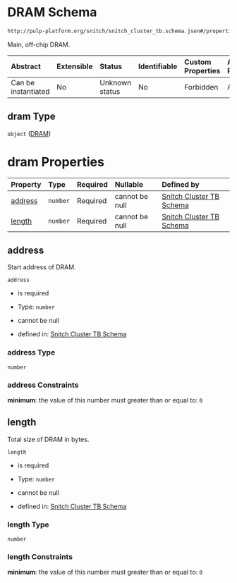 # DRAM Schema

```txt
http://pulp-platform.org/snitch/snitch_cluster_tb.schema.json#/properties/dram
```

Main, off-chip DRAM.

| Abstract            | Extensible | Status         | Identifiable | Custom Properties | Additional Properties | Access Restrictions | Defined In                                                                             |
| :------------------ | :--------- | :------------- | :----------- | :---------------- | :-------------------- | :------------------ | :------------------------------------------------------------------------------------- |
| Can be instantiated | No         | Unknown status | No           | Forbidden         | Allowed               | none                | [snitch_cluster_tb.schema.json*](snitch_cluster_tb.schema.json "open original schema") |

## dram Type

`object` ([DRAM](snitch_cluster_tb-properties-dram.md))

# dram Properties

| Property            | Type     | Required | Nullable       | Defined by                                                                                                                                                                              |
| :------------------ | :------- | :------- | :------------- | :-------------------------------------------------------------------------------------------------------------------------------------------------------------------------------------- |
| [address](#address) | `number` | Required | cannot be null | [Snitch Cluster TB Schema](snitch_cluster_tb-properties-dram-properties-address.md "http://pulp-platform.org/snitch/snitch_cluster_tb.schema.json#/properties/dram/properties/address") |
| [length](#length)   | `number` | Required | cannot be null | [Snitch Cluster TB Schema](snitch_cluster_tb-properties-dram-properties-length.md "http://pulp-platform.org/snitch/snitch_cluster_tb.schema.json#/properties/dram/properties/length")   |

## address

Start address of DRAM.

`address`

*   is required

*   Type: `number`

*   cannot be null

*   defined in: [Snitch Cluster TB Schema](snitch_cluster_tb-properties-dram-properties-address.md "http://pulp-platform.org/snitch/snitch_cluster_tb.schema.json#/properties/dram/properties/address")

### address Type

`number`

### address Constraints

**minimum**: the value of this number must greater than or equal to: `0`

## length

Total size of DRAM in bytes.

`length`

*   is required

*   Type: `number`

*   cannot be null

*   defined in: [Snitch Cluster TB Schema](snitch_cluster_tb-properties-dram-properties-length.md "http://pulp-platform.org/snitch/snitch_cluster_tb.schema.json#/properties/dram/properties/length")

### length Type

`number`

### length Constraints

**minimum**: the value of this number must greater than or equal to: `0`
